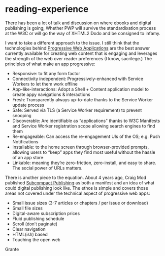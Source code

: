 # reading-experience

There has been a lot of talk and discussion on where ebooks and digital publishing is going, Whether PWP will survive the standardixation process at the W3C or will go the way of XHTML2 Dodo and be consigned to infamy. 

I want to take a different approach to the issue.  I still think that the technologies behind [Progressive Web Applications](https://infrequently.org/2015/06/progressive-apps-escaping-tabs-without-losing-our-soul/) are the best answer currently available for creating web content that is engaging and leverages the strength of the web over reader preferences (I know, sacrilege.) The principles of what make an app progressive:

* Responsive: to fit any form factor
* Connectivity independent: Progressively-enhanced with Service Workers to let them work offline
* App-like-interactions: Adopt a Shell + Content application model to create appy navigations & interactions
* Fresh: Transparently always up-to-date thanks to the Service Worker update process
* Safe: Served via TLS (a Service Worker requirement) to prevent snooping
* Discoverable: Are identifiable as “applications” thanks to W3C Manifests and Service Worker registration scope allowing search engines to find them
* Re-engageable: Can access the re-engagement UIs of the OS; e.g. Push Notifications
* Installable: to the home screen through browser-provided prompts, allowing users to “keep” apps they find most useful without the hassle of an app store
* Linkable: meaning they’re zero-friction, zero-install, and easy to share. The social power of URLs matters.

There is another piece to the equation. About 4 years ago, Craig Mod published [Subcompact Publishing](http://craigmod.com/journal/subcompact_publishing/) as both a manifest and an idea of what could digital publishing look like. The ethos is simple and covers those areas not covered under the technical aspect of progressive web apps:

* Small issue sizes (3-7 articles or chapters / per issue or download)
* Small file sizes
* Digital-aware subscription prices
* Fluid publishing schedule
* Scroll (don’t paginate)
* Clear navigation
* HTML(ish) based
* Touching the open web

Grante
